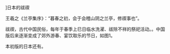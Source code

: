 ]日本的祓禊

王羲之《兰亭集序》：“暮春之初，会于会稽山阴之兰亭，修禊事也”。

祓禊，古代中国民俗，每年于春季上巳日临水洗濯、祓除不祥的祭祀活动。。中国版后来逐渐变成了郊外游春、宴饮取乐的节日，如图1。

本初版的日本还有。
